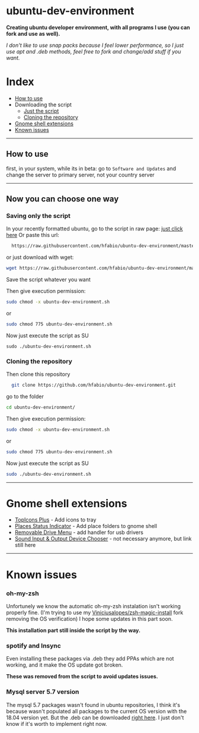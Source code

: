 # ubuntu-dev-environment
**Creating ubuntu developer environment, with all programs I use (you can fork and use as well).**

*I don't like to use snap packs because I feel lower performance, so I just use apt and .deb methods, feel free to fork and change/add stuff if you want.*

# Index
- [How to use](#how-to-use)
- Downloading the script
  - [Just the script](#saving-only-the-script)
  - [Cloning the repository](#cloning-the-repository)
- [Gnome shell extensions](#gnome-shell-extensions)
- [Known issues](#known-issues)

---

## How to use
first, in your system, while its in beta: go to `Software and Updates` and change the server to primary server, not your country server

---
## Now you can choose one way

### Saving only the script
In your recently formatted ubuntu, go to the script in raw page:
[just click here](https://raw.githubusercontent.com/hfabio/ubuntu-dev-environment/master/ubuntu-dev-environment.sh)
Or paste this url:
```bash
  https://raw.githubusercontent.com/hfabio/ubuntu-dev-environment/master/ubuntu-dev-environment.sh
```
or just download with wget:
```bash
wget https://raw.githubusercontent.com/hfabio/ubuntu-dev-environment/master/ubuntu-dev-environment.sh -O ubuntu-dev-environment.sh
```

Save the script whatever you want

Then give execution permission:
```bash
sudo chmod -x ubuntu-dev-environment.sh
```
  or
```bash
sudo chmod 775 ubuntu-dev-environment.sh
```

Now just execute the script as SU
```
sudo ./ubuntu-dev-environment.sh
```


### Cloning the repository
Then clone this repository
```bash
  git clone https://github.com/hfabio/ubuntu-dev-environment.git
```
go to the folder

```bash
cd ubuntu-dev-environment/
```
Then give execution permission:
```bash
sudo chmod -x ubuntu-dev-environment.sh
```
  or
```bash
sudo chmod 775 ubuntu-dev-environment.sh
```

Now just execute the script as SU
```bash
sudo ./ubuntu-dev-environment.sh
```

---
# Gnome shell extensions

- [TopIcons Plus](https://extensions.gnome.org/extension/1031/topicons/) - Add icons to tray
- [Places Status Indicator](https://extensions.gnome.org/extension/8/places-status-indicator/) - Add place folders to gnome shell
- [Removable Drive Menu](https://extensions.gnome.org/extension/7/removable-drive-menu/) - add handler for usb drivers
- [Sound Input & Output Device Chooser](https://extensions.gnome.org/extension/906/sound-output-device-chooser/) - not necessary anymore, but link still here
---
# Known issues

### oh-my-zsh
Unfortunely we know the automatic oh-my-zsh instalation isn't working properly fine. (I'm trying to use my [Viniciusalopes/zsh-magic-install](https://github.com/Viniciusalopes/zsh-magic-install) fork removing the OS verification)
I hope some updates in this part soon.

**This installation part still inside the script by the way.**

### spotify and Insync
Even installing these packages via .deb they add PPAs which are not working, and it make the OS update got broken.

**These was removed from the script to avoid updates issues.**

### Mysql server 5.7 version
The mysql 5.7 packages wasn't found in ubuntu repositories, I think it's because wasn't populated all packages to the current OS version with the 18.04 version yet.
But the .deb can be downloaded [right here](https://dev.mysql.com/downloads/mysql/5.7.html). I just don't know if it's worth to implement right now.
